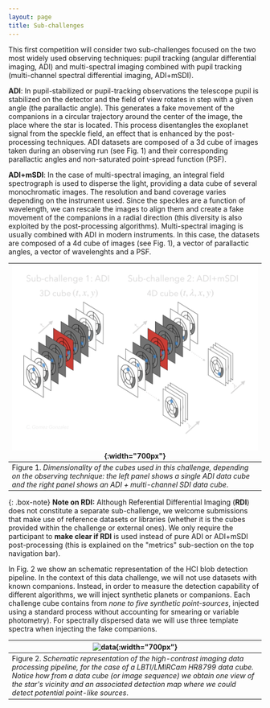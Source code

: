 ```yaml
---
layout: page
title: Sub-challenges
---
```


This first competition will consider two sub-challenges focused on the two most widely used observing techniques: pupil tracking (angular differential imaging, ADI) and multi-spectral imaging combined with pupil tracking (multi-channel spectral differential imaging, ADI+mSDI). 

**ADI**: In pupil-stabilized or pupil-tracking observations the telescope pupil is stabilized on the detector and the field of view rotates in step with a given angle (the parallactic angle). This generates a fake movement of the companions in a circular trajectory around the center of the image, the place where the star is located. This process disentangles the exoplanet signal from the speckle field, an effect that is enhanced by the post-processing techniques. ADI datasets are composed of a 3d cube of images taken during an observing run (see Fig. 1) and their corresponding parallactic angles and non-saturated point-spread function (PSF). 

**ADI+mSDI**: In the case of multi-spectral imaging, an integral field spectrograph is used to disperse the light, providing a data cube of several monochromatic images. The resolution and band coverage varies depending on the instrument used. Since the speckles are a function of wavelength, we can rescale the images to align them and create a fake movement of the companions in a radial direction (this diversity is also exploited by the post-processing algorithms). Multi-spectral imaging is usually combined with ADI in modern instruments. In this case, the datasets are composed of a 4d cube of images (see Fig. 1), a vector of parallactic angles, a vector of wavelenghts and a PSF. 


| ![ADI_SDI](https://raw.githubusercontent.com/carlgogo/exoimaging_challenge/master/assets/images/challenge_fig1.001.png){:width="700px"} |
| --- |
| Figure 1. *Dimensionality of the cubes used in this challenge, depending on the observing technique: the left panel shows a single ADI data cube and the right panel shows an ADI + multi-channel SDI data cube*. |

{: .box-note}
**Note on RDI:** Although Referential Differential Imaging (**RDI**) does not constitute a separate sub-challenge, we welcome submissions that make use of reference datasets or libraries (whether it is the cubes provided within the challenge or external ones). We only require the participant to **make clear if RDI** is used instead of pure ADI or ADI+mSDI post-processing (this is explained on the "metrics" sub-section on the top navigation bar).

In Fig. 2 we show an schematic representation of the HCI blob detection pipeline. In the context of this data challenge, we will not use datasets with known companions. Instead, in order to measure the detection capability of different algorithms, we will inject synthetic planets or companions. Each challenge cube contains from *none to five synthetic point-sources*, injected using a standard process without accounting for smearing or variable photometry). For spectrally dispersed data we will use three template spectra when injecting the fake companions. 

| ![data](https://raw.githubusercontent.com/carlgogo/exoimaging_challenge/master/assets/images/challenge_fig2.001.png){:width="700px"} |
|---|
| Figure 2. *Schematic representation of the high-contrast imaging data processing pipeline, for the case of a LBTI/LMIRCam HR8799 data cube. Notice how from a data cube (or image sequence) we obtain one view of the star's vicinity and an associated detection map where we could detect potential point-like sources*.  |